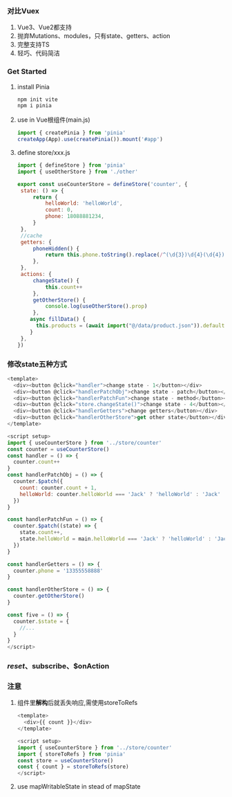 ### 对比Vuex

1. Vue3、Vue2都支持
2. 抛弃Mutations、modules，只有state、getters、action
3. 完整支持TS
4. 轻巧、代码简洁

### Get Started

1. install Pinia

   ```bash
   npm init vite
   npm i pinia
   ```

2. use in Vue根组件(main.js)

   ```javascript
   import { createPinia } from 'pinia'
   createApp(App).use(createPinia()).mount('#app')
   ```

3. define store/xxx.js

   ```javascript
   import { defineStore } from 'pinia'
   import { useOtherStore } from './other'
   
   export const useCounterStore = defineStore('counter', {
   	state: () => {
   		return {
   			helloWorld: 'helloWorld',
   			count: 0,
   			phone: 18088881234,
   		}
   	},
   	//cache
   	getters: {
   		phoneHidden() {
   			return this.phone.toString().replace(/^(\d{3})\d{4}(\d{4})$/, '$1****$2')
   		},
   	},
   	actions: {
   		changeState() {
   			this.count++
   		},
   		getOtherStore() {
   			console.log(useOtherStore().prop)
   		},
       async fillData() {
         this.products = (await import("@/data/product.json")).default
       }
   	},
   })
   ```

### 修改state五种方式

```javascript
<template>
  <div><button @click="handler">change state - 1</button></div>
  <div><button @click="handlerPatchObj">change state - patch</button></div>
  <div><button @click="handlerPatchFun">change state - method</button></div>
  <div><button @click="store.changeState()">change state - 4</button></div>
  <div><button @click="handlerGetters">change getters</button></div>
  <div><button @click="handlerOtherStore">get other state</button></div>
</template>

<script setup>
import { useCounterStore } from '../store/counter'
const counter = useCounterStore()
const handler = () => {
  counter.count++
}
const handlerPatchObj = () => {
  counter.$patch({
    count: counter.count + 1,
    helloWorld: counter.helloWorld === 'Jack' ? 'helloWorld' : 'Jack'
  })
}

const handlerPatchFun = () => {
  counter.$patch((state) => {
    state.count++,
    state.helloWorld = main.helloWorld === 'Jack' ? 'helloWorld' : 'Jack'
  })
}

const handlerGetters = () => {
  counter.phone = '13355558888'
}

const handlerOtherStore = () => {
  counter.getOtherStore()
}

const five = () => {
  counter.$state = {
    //...
  }
}
</script>
```

### $reset、$subscribe、$onAction

### 注意

1. 组件里**解构**后就丢失响应,需使用storeToRefs

   ```javascript
   <template>
     <div>{{ count }}</div>
   </template>
   
   <script setup>
   import { useCounterStore } from '../store/counter'
   import { storeToRefs } from 'pinia'
   const store = useCounterStore()
   const { count } = storeToRefs(store)
   </script>
   ```

2. use mapWritableState in stead of mapState


